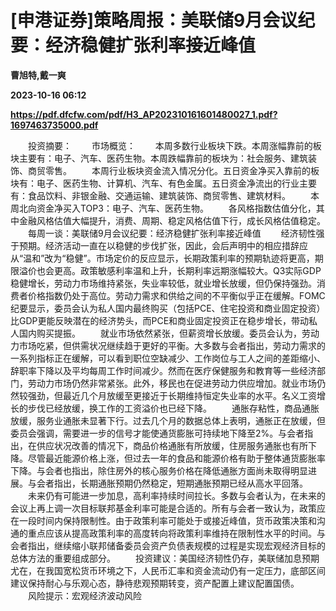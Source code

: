 # [申港证券]策略周报：美联储9月会议纪要：经济稳健扩张利率接近峰值
**曹旭特,戴一爽**

**2023-10-16 06:12**

**https://pdf.dfcfw.com/pdf/H3_AP202310161601480027_1.pdf?1697463735000.pdf**

　　投资摘要： 　　市场概览： 　　本周多数行业板块下跌。本周涨幅靠前的板块主要有：电子、汽车、医药生物。本周跌幅靠前的板块为：社会服务、建筑装饰、商贸零售。 　　本周行业板块资金流入情况分化。五日资金净买入靠前的板块有：电子、医药生物、计算机、汽车、有色金属。五日资金净流出的行业主要有：食品饮料、非银金融、交通运输、建筑装饰、商贸零售、建筑材料。 　　本周北向资金净买入TOP3：电子、汽车、医药生物。 　　各风格指数估值分化，其中金融风格估值大幅提升，消费、周期、稳定风格估值下行，成长风格估值稳定。 　　每周一谈：美联储9月会议纪要：经济稳健扩张利率接近峰值 　　经济韧性强于预期。经济活动一直在以稳健的步伐扩张，因此，会后声明中的相应措辞应从“温和”改为“稳健”。市场定价的反应显示，长期政策利率的预期轨迹将更高，期限溢价也会更高。政策敏感利率温和上升，长期利率远期涨幅较大。Q3实际GDP稳健增长，劳动力市场维持紧张，失业率较低，就业增长放缓，但仍保持强劲。消费者价格指数仍处于高位。劳动力需求和供给之间的不平衡似乎正在缓解。FOMC纪要显示，委员会认为私人国内最终购买（包括PCE、住宅投资和商业固定投资）比GDP更能反映潜在的经济势头，而PCE和商业固定投资正在稳步增长，带动私人国内购买提振。 　　就业市场依然紧张，但薪资增长放缓。委员会认为，劳动力市场吃紧，但供需状况继续趋于更好的平衡。大多数与会者指出，劳动力需求的一系列指标正在缓解，可以看到职位空缺减少、工作岗位与工人之间的差距缩小、辞职率下降以及平均每周工作时间减少。然而在医疗保健服务和教育等一些经济部门，劳动力市场仍然非常紧张。此外，移民也在促进劳动力供应增加。就业市场仍然较强劲，但最近几个月放缓至更接近于长期维持恒定失业率的水平。名义工资增长的步伐已经放缓，换工作的工资溢价也已经下降。 　　通胀存粘性，商品通胀放缓，服务业通胀未显著下行。过去几个月的数据总体上表明，通胀正在放缓，但委员会强调，需要进一步的信号才能使通货膨胀可持续地下降至2%。与会者指出，在供应状况改善的情况下，商品价格通胀有所放缓，住房服务通胀也有所下降。尽管最近能源价格上涨，但过去一年的食品和能源价格有助于整体通货膨胀率下降。与会者也指出，除住房外的核心服务价格在降低通胀方面尚未取得明显进展。与会者指出，长期通胀预期仍然稳定，短期通胀预期已经从高水平回落。 　　未来仍有可能进一步加息，高利率持续时间拉长。多数与会者认为，在未来的会议上再上调一次目标联邦基金利率可能是合适的。所有与会者一致认为，政策应在一段时间内保持限制性。由于政策利率可能处于或接近峰值，货币政策决策和沟通的重点应该从提高政策利率的高度转向将政策利率维持在限制性水平的时间。与会者指出，继续缩小联邦储备委员会资产负债表规模的过程是实现宏观经济目标的总体方法的重要组成部分。 　　投资建议：美国经济韧性仍存，美联储加息预期尤在，在我国宽松货币环境之下，人民币汇率和资金流动仍有一定压力，底部区间建议保持耐心与乐观心态，静待悲观预期转变，资产配置上建议配置国债。 　　风险提示：宏观经济波动风险